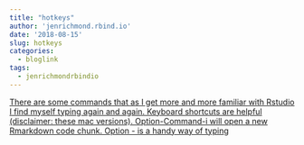 ```yaml
---
title: "hotkeys"
author: 'jenrichmond.rbind.io'
date: '2018-08-15'
slug: hotkeys
categories:
  - bloglink
tags:
  - jenrichmondrbindio
---
```


[There are some commands that as I get more and more familiar with Rstudio I find myself typing again and again. Keyboard shortcuts are helpful (disclaimer: these mac versions). Option-Command-i will open a new Rmarkdown code chunk. Option - is a handy way of typing<i class="fas fa-external-link-alt"></i>](http://jenrichmond.rbind.io/post/hotkeys/)


